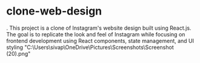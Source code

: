 # clone-web-design
. This project is a clone of Instagram's website design built using React.js. 
 The goal is to replicate the look and feel of Instagram while focusing on frontend development using React components, state management, 
 and UI styling
 "C:\Users\sivap\OneDrive\Pictures\Screenshots\Screenshot (20).png"
